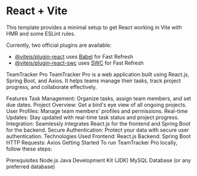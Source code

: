 # React + Vite

This template provides a minimal setup to get React working in Vite with HMR and some ESLint rules.

Currently, two official plugins are available:

- [@vitejs/plugin-react](https://github.com/vitejs/vite-plugin-react/blob/main/packages/plugin-react/README.md) uses [Babel](https://babeljs.io/) for Fast Refresh
- [@vitejs/plugin-react-swc](https://github.com/vitejs/vite-plugin-react-swc) uses [SWC](https://swc.rs/) for Fast Refresh

TeamTracker Pro
TeamTracker Pro is a web application built using React.js, Spring Boot, and Axios. It helps teams manage their tasks, track project progress, and collaborate effectively.

Features
Task Management: Organize tasks, assign team members, and set due dates.
Project Overview: Get a bird's eye view of all ongoing projects.
User Profiles: Manage team members' profiles and permissions.
Real-time Updates: Stay updated with real-time task status and project progress.
Integration: Seamlessly integrates React.js for the frontend and Spring Boot for the backend.
Secure Authentication: Protect your data with secure user authentication.
Technologies Used
Frontend: React.js
Backend: Spring Boot
HTTP Requests: Axios
Getting Started
To run TeamTracker Pro locally, follow these steps:

Prerequisites
Node.js
Java Development Kit (JDK)
MySQL Database (or any preferred database)
